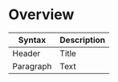 # Overview
| Syntax      | Description |
| ----------- | ----------- |
| Header      | Title       |
| Paragraph   | Text        |
